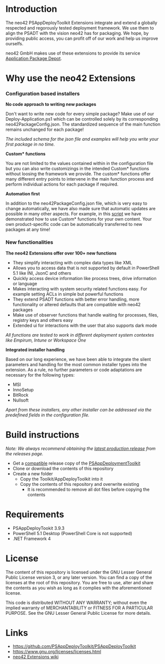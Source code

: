 # Introduction
The neo42 PSAppDeployToolkit Extensions integrate and extend a globally respected and regorously tested deployment framework. We use them to align the PSADT with the vision neo42 has for packaging.
We hope, by providing public access, you can profit off of our work and help us improve ourselfs.

neo42 GmbH makes use of these extensions to provide its service [Application Package Depot](https://neo42.de/application-package-depot).

# Why use the neo42 Extensions
### Configuration based installers
__No code approach to writing new packages__

Don't want to write new code for every simple package? Make use of our Deploy-Application.ps1 which can be controlled solely by its corresponding neo42PackageConfig.json. The standardized sequence of the main function remains unchanged for each package!

_The included schema for the json file and examples will help you write your first package in no time._

__Custom* functions__

You are not limited to the values contained within in the configuration file but you can also write customizings in the intended Custom* functions without loosing the framework we provide. The custom* functions offer many different entry points to intervene in the main function process and perform individual actions for each package if required.

__Automation first__

In addition to the neo42PackageConfig.json file, which is very easy to change automatically, we have also made sure that automatic updates are possible in many other aspects. For example, in this [script](https://github.com/neo42-GmbH/ManagementService-PowerShell/blob/master/Pipelines/Add-ContentToCustomFunction.ps1) we have demonstrated how to use Custom* functions for your own content. Your own product-specific code can be automatically transferred to new packages at any time!

### New functionalities
__The neo42 Extensions offer over 100+ new functions__
* They simplify interacting with complex data types like XML
* Allows you to access data that is not supported by default in PowerShell 5.1 like INI, JsonC and others
* Quickly access device information like process trees, drive information or language
* Makes interacting with system security related functions easy. For example setting ACLs in simple but powerful functions
* They extend PSADT functions with better error handling, more functionality or altered defaults that are compatible with neo42 packages
* Make use of observer functions that handle waiting for processes, files, registry keys and others easy
* Extended ui for interactions with the user that also supports dark mode

_All functions are tested to work in different deployment system contextes like Empirum, Intune or Workspace One_

__Integrated installer handling__

Based on our long experience, we have been able to integrate the silent parameters and handling for the most common installer types into the extension. As a rule, no further parameters or code adaptations are necessary for the following types:
* MSI
* InnoSetup
* BitRock
* Nullsoft

_Apart from these installers, any other installer can be addressed via the predefined fields in the configuration file._

# Build instructions
_Note: We always recommend obtaining the [latest production release](github.com//releases](https://github.com/neo42-GmbH/PSAppDeployToolKitExtensions/releases)/latest) from the releases page._

* Get a [compatible](#requirements) release copy of the [PSAppDeploymentToolkit](#links)
* Clone or download the contents of this repository
* Create a new folder
    * Copy the Toolkit/AppDeployToolkit into it
    * Copy the contents of this repository and overwrite existing
        - It is recommended to remove all dot files before copying the contents

# Requirements
* PSAppDeployTookit 3.9.3
* PowerShell 5.1 Desktop (PowerShell Core is not supported)
* .NET Framework 4

# License
The content of this repository is licensed under the GNU Lesser General Public License version 3, or any later version. You can find a copy of the licenses at the root of this repository. You are free to use, alter and share the contents as you wish as long as it complies with the aforementioned license.

This code is distributed WITHOUT ANY WARRANTY; without even the implied warranty of MERCHANTABILITY or FITNESS FOR A PARTICULAR PURPOSE. See the GNU Lesser General Public License for more details.

# Links
* https://github.com/PSAppDeployToolkit/PSAppDeployToolkit
* https://www.gnu.org/licenses/licenses.html
* [neo42 Extensions wiki](https://portal.neo42.de/Documentation/66d825612756cd61dea8ba8c)
